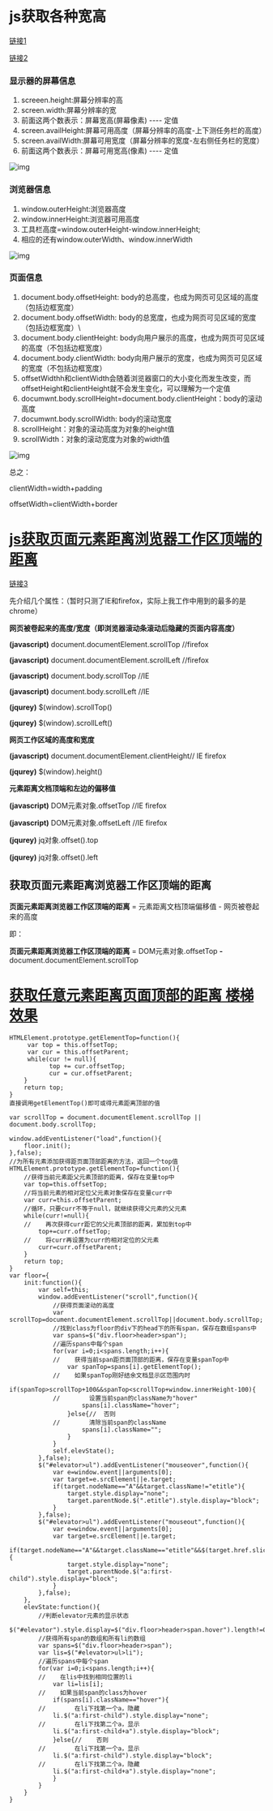 # js获取各种宽高	

[链接1](https://blog.csdn.net/qq_15626693/article/details/54618276)

[链接2](https://www.cnblogs.com/iflygofy/p/5209725.html)

### **显示器的屏幕信息**

1. screeen.height:屏幕分辨率的高
2. screen.width:屏幕分辨率的宽
3. 前面这两个数表示：屏幕宽高(屏幕像素) ---- 定值
4. screen.availHeight:屏幕可用高度（屏幕分辨率的高度-上下测任务栏的高度）
5. screen.availWidth:屏幕可用宽度（屏幕分辨率的宽度-左右侧任务栏的宽度）
6. 前面这两个数表示：屏幕可用宽高(像素) ---- 定值

![img](https://raw.githubusercontent.com/loveagri/note/master/ud-img/20170119173647334.png)

### **浏览器信息**

1. window.outerHeight:浏览器高度
2. window.innerHeight:浏览器可用高度
3. 工具栏高度=window.outerHeight-window.innerHeight;
4. 相应的还有window.outerWidth、window.innerWidth

![img](https://raw.githubusercontent.com/loveagri/note/master/ud-img/20170119175053609.png)

### **页面信息**

1. document.body.offsetHeight: body的总高度，也成为网页可见区域的高度（包括边框宽度）
2. document.body.offsetWidth: body的总宽度，也成为网页可见区域的宽度（包括边框宽度）\
3. document.body.clientHeight: body向用户展示的高度，也成为网页可见区域的高度（不包括边框宽度）
4. document.body.clientWidth: body向用户展示的宽度，也成为网页可见区域的宽度（不包括边框宽度）
5. offsetWidthh和clientWidth会随着浏览器窗口的大小变化而发生改变，而offsetHeight和clientHeight就不会发生变化，可以理解为一个定值
6. documwnt.body.scrollHeight=document.body.clientHeight：body的滚动高度
7. documwnt.body.scrollWidth: body的滚动宽度
8. scrollHeight：对象的滚动高度为对象的height值
9. scrollWidth：对象的滚动宽度为对象的width值

![img](https://raw.githubusercontent.com/loveagri/note/master/ud-img/20170119180615096.png)

总之：

clientWidth=width+padding

offsetWidth=clientWidth+border



# [js获取页面元素距离浏览器工作区顶端的距离](https://www.cnblogs.com/fnz0/p/5510758.html)

[链接3](https://www.cnblogs.com/fnz0/p/5510758.html)

先介绍几个属性：（暂时只测了IE和firefox，实际上我工作中用到的最多的是chrome）

 **网页被卷起来的高度/宽度（即浏览器滚动条滚动后隐藏的页面内容高度）**

**(javascript)**        document.documentElement.scrollTop //firefox

**(javascript)**        document.documentElement.scrollLeft //firefox

**(javascript)**        document.body.scrollTop //IE

**(javascript)**        document.body.scrollLeft //IE

**(jqurey)**             $(window).scrollTop() 

**(jqurey)**             $(window).scrollLeft()

 **网页工作区域的高度和宽度**  

**(javascript)**       document.documentElement.clientHeight// IE firefox       

**(jqurey)**             $(window).height()

 **元素距离文档顶端和左边的偏移值**  

**(javascript)**        DOM元素对象.offsetTop //IE firefox

**(javascript)**        DOM元素对象.offsetLeft //IE firefox

**(jqurey)**             jq对象.offset().top

**(jqurey)**             jq对象.offset().left

## 获取页面元素距离浏览器工作区顶端的距离

 **页面元素距离浏览器工作区顶端的距离**  =  元素距离文档顶端偏移值  -   网页被卷起来的高度  

即：

 **页面元素距离浏览器工作区顶端的距离** =  DOM元素对象.offsetTop  **-**  document.documentElement.scrollTop 





# [获取任意元素距离页面顶部的距离 楼梯效果](https://www.cnblogs.com/ws-zhangbo/p/5806703.html)

```
HTMLElement.prototype.getElementTop=function(){
     var top = this.offsetTop;
     var cur = this.offsetParent;
     while(cur != null){
           top += cur.offsetTop;
           cur = cur.offsetParent;
    }
    return top;      
}
直接调用getElementTop()即可或得元素距离顶部的值

var scrollTop = document.documentElement.scrollTop || document.body.scrollTop;

```

```
window.addEventListener("load",function(){
    floor.init();
},false);
//为所有元素添加获得距页面顶部距离的方法，返回一个top值
HTMLElement.prototype.getElementTop=function(){
    //获得当前元素距父元素顶部的距离，保存在变量top中
    var top=this.offsetTop;
    //将当前元素的相对定位父元素对象保存在变量curr中
    var curr=this.offsetParent;
    //循环，只要curr不等于null，就继续获得父元素的父元素
    while(curr!=null){
    //    再次获得curr距它的父元素顶部的距离，累加到top中
        top+=curr.offsetTop;
    //    将curr再设置为curr的相对定位的父元素
        curr=curr.offsetParent;
    }
    return top;
}
var floor={
    init:function(){
        var self=this;
        window.addEventListener("scroll",function(){
            //获得页面滚动的高度
            var scrollTop=document.documentElement.scrollTop||document.body.scrollTop;
            //找到class为floor的div下的head下的所有span，保存在数组spans中
            var spans=$("div.floor>header>span");
            //遍历spans中每个span
            for(var i=0;i<spans.length;i++){
            //    获得当前span距页面顶部的距离，保存在变量spanTop中
                var spanTop=spans[i].getElementTop();
            //    如果spanTop刚好结余文档显示区范围内时
                if(spanTop>scrollTop+100&&spanTop<scrollTop+window.innerHeight-100){
            //        设置当前span的className为"hover"
                    spans[i].className="hover";
                }else{//  否则
            //        清除当前span的className
                    spans[i].className="";
                }
            }
            self.elevState();
        },false);
        $("#elevator>ul").addEventListener("mouseover",function(){
            var e=window.event||arguments[0];
            var target=e.srcElement||e.target;
            if(target.nodeName=="A"&&target.className!="etitle"){
                target.style.display="none";
                target.parentNode.$(".etitle").style.display="block";
            }
        },false);
        $("#elevator>ul").addEventListener("mouseout",function(){
            var e=window.event||arguments[0];
            var target=e.srcElement||e.target;
            if(target.nodeName=="A"&&target.className=="etitle"&&$(target.href.slice(-3)+">header>span").className!="hover"){
                target.style.display="none";
                target.parentNode.$("a:first-child").style.display="block";
            }
        },false);
    },
    elevState:function(){
        //判断elevator元素的显示状态
        $("#elevator").style.display=$("div.floor>header>span.hover").length!=0?"block":"none";
        //获得所有span的数组和所有li的数组
        var spans=$("div.floor>header>span");
        var lis=$("#elevator>ul>li");
        //遍历spans中每个span
        for(var i=0;i<spans.length;i++){
        //    在lis中找到相同位置的li
            var li=lis[i];
        //    如果当前span的class为hover
            if(spans[i].className=="hover"){
        //        在li下找第一个a，隐藏
            li.$("a:first-child").style.display="none";
        //        在li下找第二个a，显示
            li.$("a:first-child+a").style.display="block";
            }else{//    否则
        //        在li下找第一个a，显示
            li.$("a:first-child").style.display="block";
        //        在li下找第二个a，隐藏
            li.$("a:first-child+a").style.display="none";
            }
        }
    }
}
```





